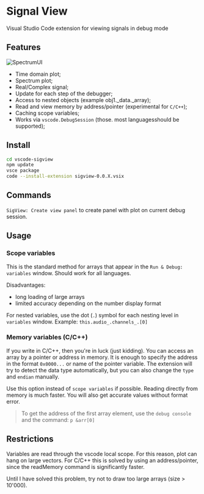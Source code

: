 # Signal View

Visual Studio Code extension for viewing signals in debug mode

## Features

![SpectrumUI](./images/how-to-use.gif)

- Time domain plot;
- Spectrum plot;
- Real/Complex signal;
- Update for each step of the debugger;
- Access to nested objects (example obj1._data._array);
- Read and view memory by address/pointer (experimental for `C/C++`);
- Caching scope variables;
- Works via `vscode.DebugSession` (those. most languages ​​should be supported);

## Install

```sh
cd vscode-sigview
npm update
vsce package
code --install-extension sigview-0.0.X.vsix
```

## Commands

`SigView: Create view panel` to create panel with plot on current debug session.


## Usage

### Scope variables

This is the standard method for arrays that appear in the `Run & Debug: variables` window. Should work for all languages.

Disadvantages: 
- long loading of large arrays
- limited accuracy depending on the number display format

For nested variables, use the dot (`.`) symbol for each nesting level in `variables` window. Example: `this.audio_.channels_.[0]`

### Memory variables (C/C++)

If you write in C/C++, then you're in luck (just kidding).
You can access an array by a pointer or address in memory. 
It is enough to specify the address in the format `0x0000...` or name of the pointer variable. 
The extension will try to detect the data type automatically, but you can also change the `type` and `endian` manually.

Use this option instead of `scope variables` if possible. Reading directly from memory is much faster. You will also get accurate values ​​without format error.

> To get the address of the first array element, use the `debug console` and the command: `p &arr[0]`

## Restrictions

Variables are read through the vscode local scope. For this reason, plot can hang on large vectors. For C/C++ this is solved by using an address/pointer, since the readMemory command is significantly faster.

Until I have solved this problem, try not to draw too large arrays (size > 10'000).
